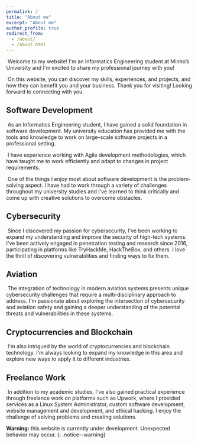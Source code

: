 ```yaml
---
permalink: /
title: "About me"
excerpt: "About me"
author_profile: true
redirect_from: 
  - /about/
  - /about.html
---
```


<p>&nbsp;Welcome to my website! I'm an Informatics Engineering student at Minho’s University and I'm excited to share my professional journey with you!</p>

<p>&nbsp;On this website, you can discover my skills, experiences, and projects, and how they can benefit you and your business. Thank you for visiting! Looking forward to connecting with you.</p>

## Software Development
<p>&nbsp;As an Informatics Engineering student, I have gained a solid foundation in software development. My university education has provided me with the tools and knowledge to work on large-scale software projects in a professional setting.</p>

<p>&nbsp;I have experience working with Agile development methodologies, which have taught me to work efficiently and adapt to changes in project requirements.</p>

<p>&nbsp;One of the things I enjoy most about software development is the problem-solving aspect. I have had to work through a variety of challenges throughout my university studies and I've learned to think critically and come up with creative solutions to overcome obstacles.</p>

## Cybersecurity
<p>&nbsp;Since I discovered my passion for cybersecurity, I've been working to expand my understanding and improve the security of high-tech systems. I've been actively engaged in penetration testing and research since 2016, participating in platforms like TryHackMe, HackTheBox, and others. I love the thrill of discovering vulnerabilities and finding ways to fix them.</p>

## Aviation
<p>&nbsp;The integration of technology in modern aviation systems presents unique cybersecurity challenges that require a multi-disciplinary approach to address. I'm passionate about exploring the intersection of cybersecurity and aviation safety and gaining a deeper understanding of the potential threats and vulnerabilities in these systems.</p>

## Cryptocurrencies and Blockchain
<p>&nbsp;I'm also intrigued by the world of cryptocurrencies and blockchain technology. I'm always looking to expand my knowledge in this area and explore new ways to apply it to different industries.</p>

## Freelance Work
<p>&nbsp;In addition to my academic studies, I've also gained practical experience through freelance work on platforms such as Upwork, where I provided services as a Linux System Administrator, custom software development, website management and development, and ethical hacking. I enjoy the challenge of solving problems and creating solutions.</p>

**Warning:** this website is currently under development. Unexpected behavior may occur.
{: .notice--warning}
